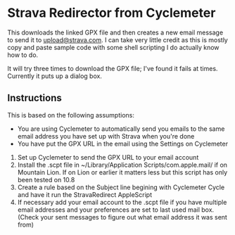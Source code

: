 # Strava Redirector from Cyclemeter

This downloads the linked GPX file and then creates a new email message to send it to upload@strava.com. I can take very little credit as this is mostly copy and paste sample code with some shell scripting I do actually know how to do.

It will try three times to download the GPX file; I've found it fails at times. Currently it puts up a dialog box.

## Instructions

This is based on the following assumptions:
  - You are using Cyclemeter to automatically send you emails to the same email address you have set up with Strava when you're done
  - You have put the GPX URL in the email using the Settings on Cyclemeter

  1. Set up Cyclemeter to send the GPX URL to your email account
  2. Install the .scpt file in ~/Library/Application Scripts/com.apple.mail/ if on Mountain Lion. If on Lion or earlier it matters less but this script has only been tested on 10.8
  3. Create a rule based on the Subject line begining with Cyclemeter Cycle and have it run the StravaRedirect AppleScript
  4. If necessary add your email account to the .scpt file if you have multiple email addresses and your preferences are set to last used mail box. (Check your sent messages to figure out what email address it was sent from)

